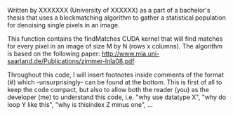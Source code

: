 Written by XXXXXXX (University of XXXXXX) as a part of a bachelor's 
thesis that uses a blockmatching algorithm  to gather a statistical 
population for denoising single pixels in an image.

This function contains the findMatches CUDA kernel that will find 
matches for every pixel in an image of size M by N (rows x columns).
The algorithm is based on the following paper:
http://www.mia.uni-saarland.de/Publications/zimmer-lnla08.pdf


Throughout this code, I will insert footnotes inside comments of the 
format (#) which -unsurprisingly- can be found at the bottom. This is 
first of all to keep the code compact, but also to allow both the 
reader (you) as the developer (me) to understand this code, i.e. "why 
use datatype X", "why do loop Y like this", "why is thisindex Z minus 
one", ...  

